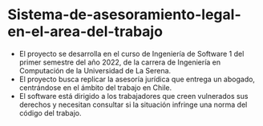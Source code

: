 # Sistema-de-asesoramiento-legal-en-el-area-del-trabajo

- El proyecto se desarrolla en el curso de Ingeniería de Software 1 del primer semestre del año 2022, de la carrera de Ingeniería en Computación de la Universidad de La Serena.
- El proyecto busca replicar la asesoría jurídica que entrega un abogado, centrándose en el ámbito del trabajo en Chile.
- El software está dirigido a los trabajadores que creen vulnerados sus derechos y necesitan consultar si la situación infringe una norma del código del trabajo.

